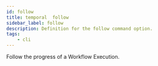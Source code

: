```yaml
---
id: follow
title: temporal  follow
sidebar_label: follow
description: Definition for the follow command option.
tags:
	- cli
---
```


 Follow the progress of a Workflow Execution.
